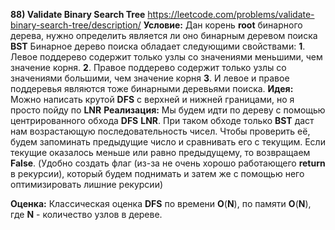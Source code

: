 **88) Validate Binary Search Tree**
https://leetcode.com/problems/validate-binary-search-tree/description/
**Условие:**
Дан корень **root** бинарного дерева, нужно определить является ли оно бинарным деревом поиска **BST**
Бинарное дерево поиска обладает следующими свойствами:
**1**. Левое поддерево содержит только узлы со значениями меньшими, чем значение корня.
**2**. Правое поддерево содержит только узлы со значениями большими, чем значение корня
**3**. И левое и правое поддеревья являются тоже бинарными деревьями поиска.
**Идея:**
Можно написать крутой **DFS** с верхней и нижней границами, но я просто пойду по **LNR**
**Реализация:**
    Мы будем идти по дереву с помощью центрированного обхода **DFS** **LNR**. При таком обходе только **BST** даст нам возрастающую последовательность чисел. Чтобы проверить её, будем запоминать предыдущие число и сравнивать его с текущим. Если текущие оказалось меньше или равно предыдущему, то возвращаем **False**. (Удобно создать флаг (из-за не очень хорошо работающего **return** в рекурсии), который будем поднимать и затем же с помощью него оптимизировать лишние рекурсии)

**Оценка:**
    Классическая оценка **DFS** по времени **O**(**N**), по памяти **O**(**N**), где **N** - количество узлов в дереве.
